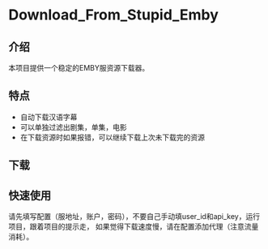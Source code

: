 # Download_From_Stupid_Emby

## 介绍
本项目提供一个稳定的EMBY服资源下载器。

## 特点
 - 自动下载汉语字幕
 - 可以单独过滤出剧集，单集，电影
 - 在下载资源时如果报错，可以继续下载上次未下载完的资源

## 下载

## 快速使用
请先填写配置（服地址，账户，密码），不要自己手动填user_id和api_key，运行项目，跟着项目的提示走，
如果觉得下载速度慢，请在配置添加代理（注意流量消耗）。
